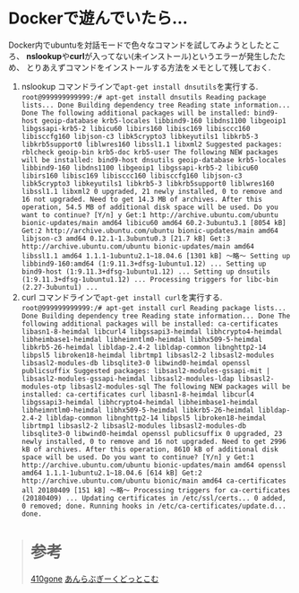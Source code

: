 # Dockerで遊んでいたら…
 Docker内でubuntuを対話モードで色々なコマンドを試してみようとしたところ、
 **nslookup**や**curl**が入ってない(未インストール)というエラーが発生したため、
 とりあえずコマンドをインストールする方法をメモとして残しておく.
1. nslookup
コマンドラインで`apt-get install dnsutils`を実行する.  
`root@999999999999:/# apt-get install dnsutils
Reading package lists... Done
Building dependency tree
Reading state information... Done
The following additional packages will be installed:
  bind9-host geoip-database krb5-locales libbind9-160 libdns1100 libgeoip1 libgssapi-krb5-2 libicu60 libirs160 libisc169 libisccc160 libisccfg160 libjson-c3 libk5crypto3 libkeyutils1
  libkrb5-3 libkrb5support0 liblwres160 libssl1.1 libxml2
Suggested packages:
  rblcheck geoip-bin krb5-doc krb5-user
The following NEW packages will be installed:
  bind9-host dnsutils geoip-database krb5-locales libbind9-160 libdns1100 libgeoip1 libgssapi-krb5-2 libicu60 libirs160 libisc169 libisccc160 libisccfg160 libjson-c3 libk5crypto3 libkeyutils1
  libkrb5-3 libkrb5support0 liblwres160 libssl1.1 libxml2
0 upgraded, 21 newly installed, 0 to remove and 16 not upgraded.
Need to get 14.3 MB of archives.
After this operation, 54.5 MB of additional disk space will be used.
Do you want to continue? [Y/n] y
Get:1 http://archive.ubuntu.com/ubuntu bionic-updates/main amd64 libicu60 amd64 60.2-3ubuntu3.1 [8054 kB]
Get:2 http://archive.ubuntu.com/ubuntu bionic-updates/main amd64 libjson-c3 amd64 0.12.1-1.3ubuntu0.3 [21.7 kB]
Get:3 http://archive.ubuntu.com/ubuntu bionic-updates/main amd64 libssl1.1 amd64 1.1.1-1ubuntu2.1~18.04.6 [1301 kB]
～略～
Setting up libbind9-160:amd64 (1:9.11.3+dfsg-1ubuntu1.12) ...
Setting up bind9-host (1:9.11.3+dfsg-1ubuntu1.12) ...
Setting up dnsutils (1:9.11.3+dfsg-1ubuntu1.12) ...
Processing triggers for libc-bin (2.27-3ubuntu1) ...`
1. curl
コマンドラインで`apt-get install curl`を実行する.  
`root@999999999999:/# apt-get install curl
Reading package lists... Done
Building dependency tree
Reading state information... Done
The following additional packages will be installed:
  ca-certificates libasn1-8-heimdal libcurl4 libgssapi3-heimdal libhcrypto4-heimdal libheimbase1-heimdal libheimntlm0-heimdal libhx509-5-heimdal libkrb5-26-heimdal libldap-2.4-2
  libldap-common libnghttp2-14 libpsl5 libroken18-heimdal librtmp1 libsasl2-2 libsasl2-modules libsasl2-modules-db libsqlite3-0 libwind0-heimdal openssl publicsuffix
Suggested packages:
  libsasl2-modules-gssapi-mit | libsasl2-modules-gssapi-heimdal libsasl2-modules-ldap libsasl2-modules-otp libsasl2-modules-sql
The following NEW packages will be installed:
  ca-certificates curl libasn1-8-heimdal libcurl4 libgssapi3-heimdal libhcrypto4-heimdal libheimbase1-heimdal libheimntlm0-heimdal libhx509-5-heimdal libkrb5-26-heimdal libldap-2.4-2
  libldap-common libnghttp2-14 libpsl5 libroken18-heimdal librtmp1 libsasl2-2 libsasl2-modules libsasl2-modules-db libsqlite3-0 libwind0-heimdal openssl publicsuffix
0 upgraded, 23 newly installed, 0 to remove and 16 not upgraded.
Need to get 2996 kB of archives.
After this operation, 8610 kB of additional disk space will be used.
Do you want to continue? [Y/n] y
Get:1 http://archive.ubuntu.com/ubuntu bionic-updates/main amd64 openssl amd64 1.1.1-1ubuntu2.1~18.04.6 [614 kB]
Get:2 http://archive.ubuntu.com/ubuntu bionic/main amd64 ca-certificates all 20180409 [151 kB]
～略～
Processing triggers for ca-certificates (20180409) ...
Updating certificates in /etc/ssl/certs...
0 added, 0 removed; done.
Running hooks in /etc/ca-certificates/update.d...
done.`

> # 参考
> [410gone](https://410gone.click/blog/ubuntu-dig-nslookup-nsupdate%E3%82%B3%E3%83%9E%E3%83%B3%E3%83%89%E3%82%92%E3%82%A4%E3%83%B3%E3%82%B9%E3%83%88%E3%83%BC%E3%83%AB%E3%81%99%E3%82%8B/)
> [あんらぶぎーくどっとこむ](https://410gone.click/blog/ubuntu-dig-nslookup-nsupdate%E3%82%B3%E3%83%9E%E3%83%B3%E3%83%89%E3%82%92%E3%82%A4%E3%83%B3%E3%82%B9%E3%83%88%E3%83%BC%E3%83%AB%E3%81%99%E3%82%8B/)
